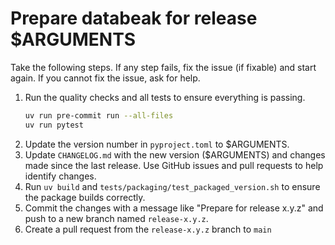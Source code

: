 # Prepare databeak for release $ARGUMENTS

Take the following steps. If any step fails, fix the issue (if fixable) and
start again. If you cannot fix the issue, ask for help.

1. Run the quality checks and all tests to ensure everything is passing.
   ```bash
   uv run pre-commit run --all-files
   uv run pytest
   ```
1. Update the version number in `pyproject.toml` to $ARGUMENTS.
1. Update `CHANGELOG.md` with the new version ($ARGUMENTS) and changes made
   since the last release. Use GitHub issues and pull requests to help identify
   changes.
1. Run `uv build` and `tests/packaging/test_packaged_version.sh` to ensure the
   package builds correctly.
1. Commit the changes with a message like "Prepare for release x.y.z" and push
   to a new branch named `release-x.y.z`.
1. Create a pull request from the `release-x.y.z` branch to `main`
